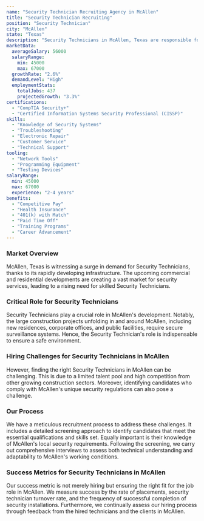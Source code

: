 ```yaml
---
name: "Security Technician Recruiting Agency in McAllen"
title: "Security Technician Recruiting"
position: "Security Technician"
city: "McAllen"
state: "Texas"
description: "Security Technicians in McAllen, Texas are responsible for the installation, maintenance, and troubleshooting of security systems."
marketData:
  averageSalary: 56000
  salaryRange:
    min: 45000
    max: 67000
  growthRate: "2.6%"
  demandLevel: "High"
  employmentStats:
    totalJobs: 437
    projectedGrowth: "3.3%"
certifications:
  - "CompTIA Security+"
  - "Certified Information Systems Security Professional (CISSP)"
skills:
  - "Knowledge of Security Systems"
  - "Troubleshooting"
  - "Electronic Repair"
  - "Customer Service"
  - "Technical Support"
tooling:
  - "Network Tools"
  - "Programming Equipment"
  - "Testing Devices"
salaryRange:
  min: 45000
  max: 67000
  experience: "2-4 years"
benefits:
  - "Competitive Pay"
  - "Health Insurance"
  - "401(k) with Match"
  - "Paid Time Off"
  - "Training Programs"
  - "Career Advancement"
---
```


### Market Overview
McAllen, Texas is witnessing a surge in demand for Security Technicians, thanks to its rapidly developing infrastructure. The upcoming commercial and residential developments are creating a vast market for security services, leading to a rising need for skilled Security Technicians.

### Critical Role for Security Technicians
Security Technicians play a crucial role in McAllen's development. Notably, the large construction projects unfolding in and around McAllen, including new residences, corporate offices, and public facilities, require secure surveillance systems. Hence, the Security Technician's role is indispensable to ensure a safe environment.

### Hiring Challenges for Security Technicians in McAllen
However, finding the right Security Technicians in McAllen can be challenging. This is due to a limited talent pool and high competition from other growing construction sectors. Moreover, identifying candidates who comply with McAllen's unique security regulations can also pose a challenge.

### Our Process
We have a meticulous recruitment process to address these challenges. It includes a detailed screening approach to identify candidates that meet the essential qualifications and skills set. Equally important is their knowledge of McAllen's local security requirements. Following the screening, we carry out comprehensive interviews to assess both technical understanding and adaptability to McAllen's working conditions.

### Success Metrics for Security Technicians in McAllen
Our success metric is not merely hiring but ensuring the right fit for the job role in McAllen. We measure success by the rate of placements, security technician turnover rate, and the frequency of successful completion of security installations. Furthermore, we continually assess our hiring process through feedback from the hired technicians and the clients in McAllen.